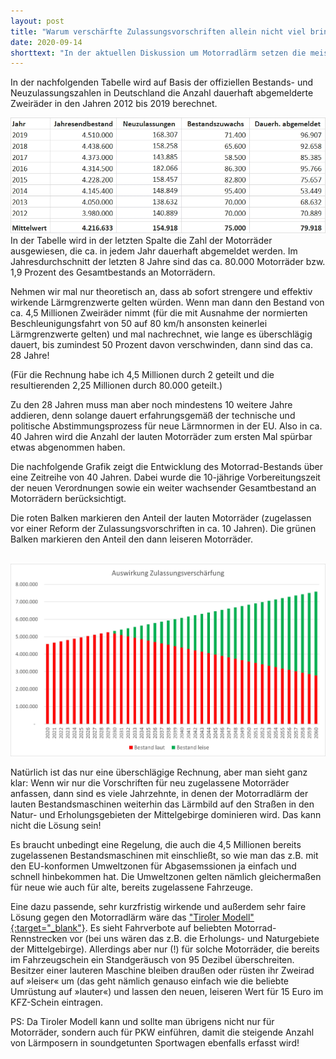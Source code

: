 ```yaml
---
layout: post
title: "Warum verschärfte Zulassungsvorschriften allein nicht viel bringen"
date: 2020-09-14
shorttext: "In der aktuellen Diskussion um Motorradlärm setzen die meisten Politiker auschließlich auf verschärfte Zulassungsvorschriften für Zweiräder. Das bringt aber nur sehr langfristig etwas. In dem nachfolgenden Beitrag wird anhand einer einfacher Rechnung aufgezeigt, dass es aufgrund des Bestandsschutzes und der langen 'Haltbarkeit' von nur saisonal und meist nur bei schönem Wochenendwetter gefahrenen Motorrädern Jahrzehnte dauert, bis die Mehrheit der lauten Fahrzeuge von den Straßen verschwinden."
---
```


In der nachfolgenden Tabelle wird auf Basis der offiziellen Bestands- und Neuzulassungszahlen in Deutschland die Anzahl dauerhaft abgemelderte Zweiräder in den Jahren 2012 bis 2019 berechnet.
<br /> 

<img src="/assets/images/zahlen.jpg" alt="Bestands- und Meldezahlen" title="" />

<br /> 
In der Tabelle wird in der letzten Spalte die Zahl der Motorräder ausgewiesen, die ca. in jedem Jahr dauerhaft abgemeldet werden. Im Jahresdurchschnitt der letzten 8 Jahre sind das ca. 80.000 Motorräder bzw. 1,9 Prozent des Gesamtbestands an Motorrädern.

Nehmen wir mal nur theoretisch an, dass ab sofort strengere und effektiv wirkende Lärmgrenzwerte gelten würden. Wenn man dann den Bestand von ca. 4,5 Millionen Zweiräder nimmt (für die mit Ausnahme der normierten Beschleunigungsfahrt von 50 auf 80 km/h ansonsten keinerlei Lärmgrenzwerte gelten) und mal nachrechnet, wie lange es überschlägig dauert, bis zumindest 50 Prozent davon verschwinden, dann sind das ca. 28 Jahre! 

(Für die Rechnung habe ich 4,5 Millionen durch 2 geteilt und die resultierenden 2,25 Millionen durch 80.000 geteilt.)

Zu den 28 Jahren muss man aber noch mindestens 10 weitere Jahre addieren, denn solange dauert erfahrungsgemäß der technische und politische Abstimmungsprozess für neue Lärmnormen in der EU. Also in ca. 40 Jahren wird die Anzahl der lauten Motorräder zum ersten Mal spürbar etwas abgenommen haben.

Die nachfolgende Grafik zeigt die Entwicklung des Motorrad-Bestands über eine Zeitreihe von 40 Jahren. Dabei wurde die 10-jährige Vorbereitungszeit der neuen Verordnungen sowie ein weiter wachsender Gesamtbestand an Motorrädern berücksichtigt. 

Die roten Balken markieren den Anteil der lauten Motorräder (zugelassen vor einer Reform der Zulassungsvorschriften in ca. 10 Jahren). Die grünen Balken markieren den Anteil den dann leiseren Motorräder.

<br /> 

<img src="/assets/images/entwicklung.jpg" alt="Bestands- und Meldezahlen" title="" />

<br /> 

Natürlich ist das nur eine überschlägige Rechnung, aber man sieht ganz klar: Wenn wir nur die Vorschriften für neu zugelassene Motorräder anfassen, dann sind es viele Jahrzehnte, in denen der Motorradlärm der lauten Bestandsmaschinen weiterhin das Lärmbild auf den Straßen in den Natur- und Erholungsgebieten der Mittelgebirge dominieren wird. Das kann nicht die Lösung sein! 

Es braucht unbedingt eine Regelung, die auch die 4,5 Millionen bereits zugelassenen Bestandsmaschinen mit einschließt, so wie man das z.B. mit den EU-konformen Umweltzonen für Abgasemssionen ja einfach und schnell hinbekommen hat. Die Umweltzonen gelten nämlich gleichermaßen für neue wie auch für alte, bereits zugelassene Fahrzeuge.

Eine dazu passende, sehr kurzfristig wirkende und außerdem sehr faire Lösung gegen den Motorradlärm wäre das <span style="text-decoration: underline;">["Tiroler Modell"](https://www.spiegel.de/auto/oesterreich-tirol-beschliesst-fahrverbote-fuer-laute-motorraeder-a-d049f6ac-9c2e-48b8-bb82-c4bb5190466d){:target="_blank"}</span>. Es sieht Fahrverbote auf beliebten Motorrad-Rennstrecken vor (bei uns wären das z.B. die Erholungs- und Naturgebiete der Mittelgebirge). Allerdings aber nur (!) für solche Motorräder, die bereits im Fahrzeugschein ein Standgeräusch von 95 Dezibel überschreiten. Besitzer einer lauteren Maschine bleiben draußen oder rüsten ihr Zweirad auf »leiser« um (das geht nämlich genauso einfach wie die beliebte Umrüstung auf »lauter«) und lassen den neuen, leiseren Wert für 15 Euro im KFZ-Schein eintragen.

PS: Da Tiroler Modell kann und sollte man übrigens nicht nur für Motorräder, sondern auch für PKW einführen, damit die steigende Anzahl von Lärmposern in soundgetunten Sportwagen ebenfalls erfasst wird!

